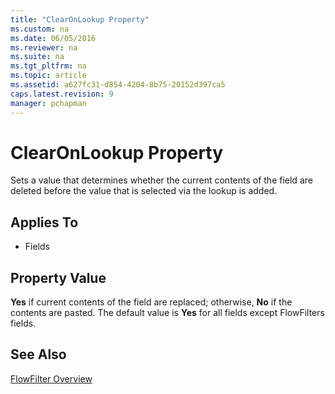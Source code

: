 ```yaml
---
title: "ClearOnLookup Property"
ms.custom: na
ms.date: 06/05/2016
ms.reviewer: na
ms.suite: na
ms.tgt_pltfrm: na
ms.topic: article
ms.assetid: a627fc31-d854-4204-8b75-20152d397ca5
caps.latest.revision: 9
manager: pchapman
---
```

# ClearOnLookup Property
Sets a value that determines whether the current contents of the field are deleted before the value that is selected via the lookup is added.  
  
## Applies To  
  
-   Fields  
  
## Property Value  
 **Yes** if current contents of the field are replaced; otherwise, **No** if the contents are pasted. The default value is **Yes** for all fields except FlowFilters fields.  
  
## See Also  
 [FlowFilter Overview](FlowFilter-Overview.md)
